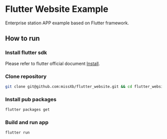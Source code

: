 # Flutter Website Example

Enterprise station APP example based on Flutter framework.

## How to run

### Install flutter sdk

Please refer to flutter official document [Install](https://flutter.io/docs/get-started/install).

### Clone repository

```bash
git clone git@github.com:missXb/flutter_website.git && cd flutter_website
```

### Install pub packages

```bash
flutter packages get
```

### Build and run app

```bash
flutter run
```

